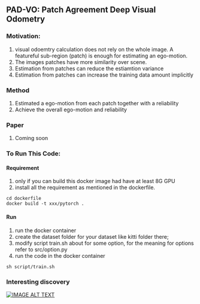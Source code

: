 ## PAD-VO: Patch Agreement Deep Visual Odometry

### Motivation:
1. visual odoemtry calculation does not rely on the whole image. A featureful sub-region (patch) is enough for estimating an ego-motion.
2. The images patches have more similarity over scene.
3. Estimation from patches can reduce the estiamtion variance
4. Estimation from patches can increase the training data amount implicitly


### Method
1. Estimated a ego-motion from each patch together with a reliability
2. Achieve the overall ego-motion and reliability


### Paper
1. Coming soon

### To Run This Code:
#### Requirement
1. only if you can build this docker image had have at least 8G GPU
2. install all the requirement as mentioned in the dockerfile.
```
cd dockerfile
docker build -t xxx/pytorch .
```
#### Run
1. run the docker container
2. create the dataset folder for your dataset like kitti folder there;
3. modify script train.sh about for some option, for the meaning for options refer to src/option.py
4. run the code in the docker container
```
sh script/train.sh
```
### Interesting discovery
[![IMAGE ALT TEXT](http://img.youtube.com/vi/KLh6D69Ubag/0.jpg)](http://www.youtube.com/watch?v=KLh6D69Ubag "What has PAD-VO learned")
